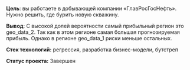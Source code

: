 **Цель**: вы работаете в добывающей компании «ГлавРосГосНефть». Нужно решить, где бурить новую скважину.

**Вывод**: С высокой долей вероятности самый прибыльный регион это geo_data_2. Так как в этом регионе самая большая прогнозируемая прибыль. Однако в регионе geo_data_1 риски меньше остальных.

**Стек технологий:** регрессия, разработка бизнес-модели, бутстреп

**Статус проекта:** Завершен